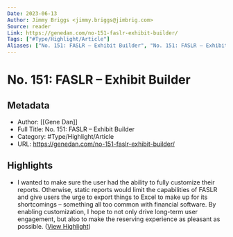 ```yaml
---
Date: 2023-06-13
Author: Jimmy Briggs <jimmy.briggs@jimbrig.com>
Source: reader
Link: https://genedan.com/no-151-faslr-exhibit-builder/
Tags: ["#Type/Highlight/Article"]
Aliases: ["No. 151: FASLR – Exhibit Builder", "No. 151: FASLR – Exhibit Builder"]
---
```

# No. 151: FASLR – Exhibit Builder

## Metadata
- Author: [[Gene Dan]]
- Full Title: No. 151: FASLR – Exhibit Builder
- Category: #Type/Highlight/Article
- URL: https://genedan.com/no-151-faslr-exhibit-builder/

## Highlights
- I wanted to make sure the user had the ability to fully customize their reports. Otherwise, static reports would limit the capabilities of FASLR and give users the urge to export things to Excel to make up for its shortcomings – something all too common with financial software. By enabling customization, I hope to not only drive long-term user engagement, but also to make the reserving experience as pleasant as possible. ([View Highlight](https://read.readwise.io/read/01gt8fw1cnc28wv5yr33pjt6y1))
